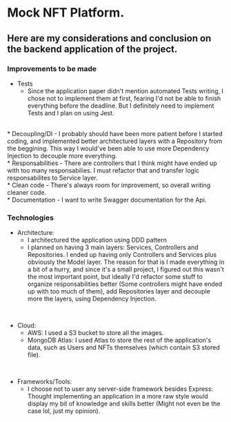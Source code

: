 # Mock NFT Platform. 
## Here are my considerations and conclusion on the backend application of the project.

<!--ts-->

### Improvements to be made
  * Tests
      - Since the application paper didn't mention automated Tests writing, I chose not to implement them at first, fearing I'd not be able to finish everything before the deadline. But I definitely need to implement Tests and I plan on using Jest.
<br/>
  * Decoupling/DI
      - I probably should have been more patient before I started coding, and implemented better architectured layers with a Repository from the beggining. This way I would've been able to use more Dependency Injection to decouple more everything.
<br/>
  * Responsabilities
      - There are controllers that I think might have ended up with too many responsabilies. I must refactor that and transfer logic responsabilites to Service layer.
<br/>
  * Clean code
      - There's always room for improvement, so overall writing cleaner code.
<br/>
  * Documentation
      - I want to write Swagger documentation for the Api.

### Technologies
  * Architecture:
      - I architectured the application using DDD pattern
      - I planned on having 3 main layers: Services, Controllers and Repositories. I ended up having only Controllers and Services plus obviously the Model layer. The reason for that is I made everything in a bit of a hurry, and since it's a small project, I figured out this wasn't the most important point, but ideally I'd refactor some stuff to organize responsabilities better (Some controllers might have ended up with too much of them), add Repositories layer and decouple more the layers, using Dependency Injection.
      
<br/>

  * Cloud:
      - AWS: I used a S3 bucket to store all the images.
      - MongoDB Atlas: I used Atlas to store the rest of the application's data, such as Users and NFTs themselves (which contain S3 stored file).
<br/>

  * Frameworks/Tools:
      - I choose not to user any server-side framework besides Express: Thought implementing an application in a more raw style would display my bit of knowledge and skills better (Might not even be the case lol, just my opinion).
